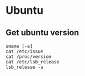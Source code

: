 # Ubuntu
## Get ubuntu version
```
uname [-a]
cat /etc/issue
cat /proc/version
cat /etc/lsb_release
lsb_release -a
```
